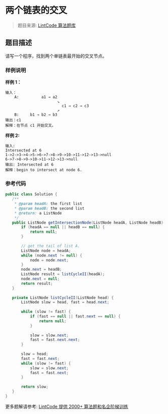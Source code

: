 # 两个链表的交叉
 > 题目来源: [LintCode 算法题库](https://www.lintcode.com/problem/intersection-of-two-linked-lists/?utm_source=sc-github-wzz)
 ## 题目描述
 请写一个程序，找到两个单链表最开始的交叉节点。
 ### 样例说明
 **样例 1：**
```
输入：
	A:          a1 → a2
	                   ↘
	                     c1 → c2 → c3
	                   ↗            
	B:     b1 → b2 → b3
输出：c1
解释：在节点 c1 开始交叉。
```

**样例 2:**

```
输入:
Intersected at 6
1->2->3->4->5->6->7->8->9->10->11->12->13->null
6->7->8->9->10->11->12->13->null
输出: Intersected at 6
解释：begin to intersect at node 6.
```
 ### 参考代码
 ```java
public class Solution {
    /**
     * @param headA: the first list
     * @param headB: the second list
     * @return: a ListNode 
     */
    public ListNode getIntersectionNode(ListNode headA, ListNode headB) {
        if (headA == null || headB == null) {
            return null;
        }
        
        // get the tail of list A.
        ListNode node = headA;
        while (node.next != null) {
            node = node.next;
        }
        node.next = headB;
        ListNode result = listCycleII(headA);
        node.next = null;
        return result;
    }
    
    private ListNode listCycleII(ListNode head) {
        ListNode slow = head, fast = head.next;
        
        while (slow != fast) {
            if (fast == null || fast.next == null) {
                return null;
            }
            
            slow = slow.next;
            fast = fast.next.next;
        }
        
        slow = head;
        fast = fast.next;
        while (slow != fast) {
            slow = slow.next;
            fast = fast.next;
        }
        
        return slow;
    }
}

```
 更多题解请参考: [LintCode 提供 2000+ 算法题和名企阶梯训练](https://www.lintcode.com/problem/?utm_source=sc-github-wzz)